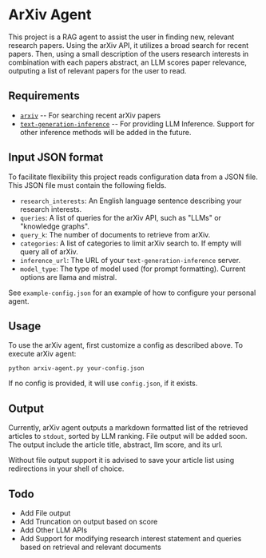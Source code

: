 # ArXiv Agent
This project is a RAG agent to assist the user in finding new, relevant research
papers. Using the arXiv API, it utilizes a broad search for recent papers. Then,
using a small description of the users research interests in combination with
each papers abstract, an LLM scores paper relevance, outputing a list of
relevant papers for the user to read. 

## Requirements
- [`arxiv`](https://github.com/lukasschwab/arxiv.py) -- For searching recent 
arXiv papers
- [`text-generation-inference`](https://github.com/huggingface/text-generation-inference)
-- For providing LLM Inference. Support for other inference methods will be added in the future. 

## Input JSON format
To facilitate flexibility this project reads configuration data from a JSON file.
This JSON file must contain the following fields.

- `research_interests`: An English language sentence describing your research interests.
- `queries`: A list of queries for the arXiv API, such as "LLMs" or "knowledge graphs".
- `query_k`: The number of documents to retrieve from arXiv.
- `categories`: A list of categories to limit arXiv search to. If empty will query all of arXiv.
- `inference_url`: The URL of your `text-generation-inference` server.
- `model_type`: The type of model used (for prompt formatting). Current options are llama and mistral.

See `example-config.json` for an example of how to configure your personal agent. 

## Usage
To use the arXiv agent, first customize a config as described above.  To execute arXiv agent:

```
python arxiv-agent.py your-config.json
```

If no config is provided, it will use `config.json`, if it exists.

## Output
Currently, arXiv agent outputs a markdown formatted list of the retrieved articles to `stdout`,
sorted by LLM ranking. File output will be added soon. 
The output include the article title, abstract, llm score, and its url. 

Without file output support it is advised to save your article list using redirections in your shell of choice. 

## Todo
- Add File output
- Add Truncation on output based on score
- Add Other LLM APIs
- Add Support for modifying research interest statement and queries based on 
retrieval and relevant documents

